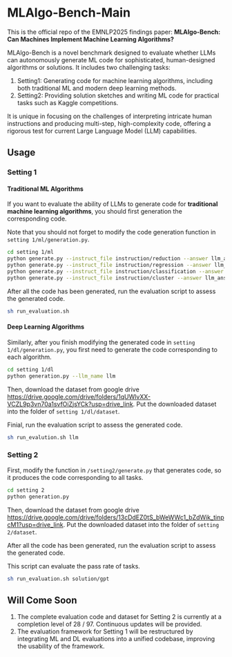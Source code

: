 # MLAlgo-Bench-Main

This is the official repo of the EMNLP2025 findings paper:  **MLAlgo-Bench: Can Machines Implement Machine Learning Algorithms?**

MLAlgo-Bench is a novel benchmark designed to evaluate whether LLMs can autonomously generate ML code for sophisticated, human-designed algorithms or solutions. It includes two challenging tasks:

1. Setting1: Generating code for machine learning algorithms, including both traditional ML and modern deep learning methods.
2. Setting2: Providing solution sketches and writing ML code for practical tasks such as Kaggle competitions.

It is unique in focusing on the challenges of interpreting intricate human instructions and producing multi-step, high-complexity code, offering a rigorous test for current Large Language Model (LLM) capabilities.


## Usage

### Setting 1

#### Traditional ML Algorithms

If you want to evaluate the ability of LLMs to generate code for **traditional machine learning algorithms**, you should first generation the corresponding code. 

Note that you should not forget to modify the code generation function in `setting 1/ml/generation.py`.

```bash
cd setting 1/ml
python generate.py --instruct_file instruction/reduction --answer llm_answer/gpt/reduction
python generate.py --instruct_file instruction/regression --answer llm_answer/gpt/regression
python generate.py --instruct_file instruction/classification --answer llm_answer/gpt/classification
python generate.py --instruct_file instruction/cluster --answer llm_answer/gpt/cluster
```

After all the code has been generated, run the evaluation script to assess the generated code. 

```bash
sh run_evaluation.sh
```

#### Deep Learning Algorithms

Similarly, after you finish modifying the generated code in `setting 1/dl/generation.py`, you first need to generate the code corresponding to each algorithm.

```bash
cd setting 1/dl
python generation.py --llm_name llm
```

Then, download the dataset from google drive https://drive.google.com/drive/folders/1qUWlvXX-VCZL9p3vn70a1svfOiZjsYCk?usp=drive_link. Put the downloaded dataset into the folder of `setting 1/dl/dataset`.

Finial, run the evaluation script to assess the generated code.

```bash
sh run_evalution.sh llm
```

### Setting 2

First, modify the function in `/setting2/generate.py` that generates code, so it produces the code corresponding to all tasks.

```bash
cd setting 2
python generation.py
```

Then, download the dataset from google drive https://drive.google.com/drive/folders/13cDdEZ0tS_bWeWWc1_bZdWik_tinpcM1?usp=drive_link. Put the downloaded dataset into the folder of `setting 2/dataset`. 

After all the code has been generated, run the evaluation script to assess the generated code. 

This script can evaluate the pass rate of tasks.

```bash
sh run_evaluation.sh solution/gpt
```

## Will Come Soon

1. The complete evaluation code and dataset for Setting 2 is currently at a completion level of 28 / 97. Continuous updates will be provided.
2. The evaluation framework for Setting 1 will be restructured by integrating ML and DL evaluations into a unified codebase, improving the usability of the framework.
